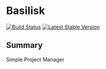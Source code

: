 # Basilisk #
[![Build Status](https://travis-ci.com/rantes/basilisk.svg?branch=master)](https://travis-ci.com/rantes/DumboPHP)
[![Latest Stable Version](https://poser.pugx.org/rantes/basilisk/v/stable)](https://packagist.org/packages/rantes/dumbophp)
## Summary ##
Simple Project Manager
